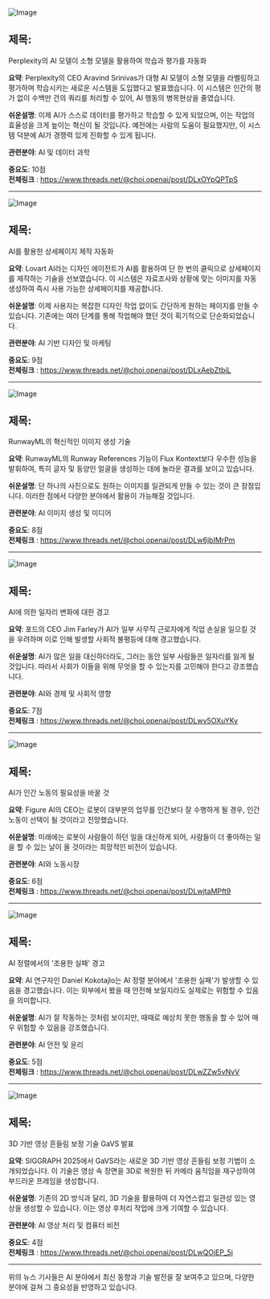 ![Image](https://scontent-iad3-1.cdninstagram.com/v/t51.71878-15/516630746_735706598826732_4334638400152127814_n.jpg?stp=dst-jpg_e35_tt6&_nc_cat=107&ccb=1-7&_nc_sid=18de74&_nc_ohc=3Qob4bmy3tUQ7kNvwEV9pvl&_nc_oc=AdkUJKPNhJYm909vO74aZpedwod3g1O1l1hknjPNoamk9TmDNRJqs6NbHtDg-d09z1o&_nc_zt=23&_nc_ht=scontent-iad3-1.cdninstagram.com&edm=ACx9VUEEAAAA&_nc_gid=YrI5cMEN8Wv5X2TPAzRURg&oh=00_AfSo-Gvl0asQZ7hOduquafdk5os2oQCT8Npjd8m0mjd0uw&oe=6870D12C)

## 제목:
Perplexity의 AI 모델이 소형 모델을 활용하여 학습과 평가를 자동화

**요약**:
Perplexity의 CEO Aravind Srinivas가 대형 AI 모델이 소형 모델을 라벨링하고 평가하며 학습시키는 새로운 시스템을 도입했다고 발표했습니다. 이 시스템은 인간의 평가 없이 수백만 건의 쿼리를 처리할 수 있어, AI 행동의 병목현상을 줄였습니다. 

**쉬운설명**:
이제 AI가 스스로 데이터를 평가하고 학습할 수 있게 되었으며, 이는 작업의 효율성을 크게 높이는 혁신이 될 것입니다. 예전에는 사람의 도움이 필요했지만, 이 시스템 덕분에 AI가 경쟁력 있게 진화할 수 있게 됩니다.

**관련분야**:
AI 및 데이터 과학

**중요도**: 10점  
**전체링크** :  https://www.threads.net/@choi.openai/post/DLxOYpQPTpS

---

![Image](https://scontent-iad3-2.cdninstagram.com/v/t51.71878-15/516224066_4075200049432251_8336460422251169268_n.jpg?stp=dst-jpg_e35_tt6&_nc_cat=103&ccb=1-7&_nc_sid=18de74&_nc_ohc=SqfSINVXB7QQ7kNvwFyUyQK&_nc_oc=AdmwqlrxyKmirxNZzmh-Klhiq-qyi-btVFKPY1oKu6hUw35kbSFlOq3yMfWfhEYlvxA&_nc_zt=23&_nc_ht=scontent-iad3-2.cdninstagram.com&edm=ACx9VUEEAAAA&_nc_gid=YrI5cMEN8Wv5X2TPAzRURg&oh=00_AfQ90gOoKpPJ1E8Y-LcR8itBo00bvm5su41Oe8LCDgNg5g&oe=6870C477)

## 제목:
AI를 활용한 상세페이지 제작 자동화

**요약**:
Lovart AI라는 디자인 에이전트가 AI를 활용하여 단 한 번의 클릭으로 상세페이지를 제작하는 기술을 선보였습니다. 이 시스템은 자료조사와 상황에 맞는 이미지를 자동 생성하여 즉시 사용 가능한 상세페이지를 제공합니다.

**쉬운설명**:
이제 사용자는 복잡한 디자인 작업 없이도 간단하게 원하는 페이지를 만들 수 있습니다. 기존에는 여러 단계를 통해 작업해야 했던 것이 획기적으로 단순화되었습니다.

**관련분야**:
AI 기반 디자인 및 마케팅

**중요도**: 9점  
**전체링크** :  https://www.threads.net/@choi.openai/post/DLxAebZtbiL

---

![Image](https://scontent-iad3-1.cdninstagram.com/v/t51.71878-15/516307820_1236185771032179_2501811190005984890_n.jpg?stp=dst-jpg_e35_tt6&_nc_cat=108&ccb=1-7&_nc_sid=18de74&_nc_ohc=ox3rt9xVSOsQ7kNvwHvcBxS&_nc_oc=AdmRxHn4gJIziS7IONwSyHMSGD1aSoO2fCmQ3_vlalBm-8Iy-JiIt61Zh2eInDhBBkY&_nc_zt=23&_nc_ht=scontent-iad3-1.cdninstagram.com&edm=ACx9VUEEAAAA&_nc_gid=YrI5cMEN8Wv5X2TPAzRURg&oh=00_AfQhoAGBAdimoXyTofbseGkJafSnAFC7JU-USGEbbwwcVQ&oe=6870B559)

## 제목:
RunwayML의 혁신적인 이미지 생성 기술

**요약**:
RunwayML의 Runway References 기능이 Flux Kontext보다 우수한 성능을 발휘하여, 특히 글자 및 동양인 얼굴을 생성하는 데에 놀라운 결과를 보이고 있습니다.

**쉬운설명**:
단 하나의 사진으로도 원하는 이미지를 일관되게 만들 수 있는 것이 큰 장점입니다. 이러한 점에서 다양한 분야에서 활용이 가능해질 것입니다.

**관련분야**:
AI 이미지 생성 및 미디어

**중요도**: 8점  
**전체링크** :  https://www.threads.net/@choi.openai/post/DLw6jbIMrPm

---

![Image](https://scontent-iad3-1.cdninstagram.com/v/t51.71878-15/516693885_2850116481838863_6572916489303050831_n.jpg?stp=dst-jpg_e35_tt6&_nc_cat=109&ccb=1-7&_nc_sid=18de74&_nc_ohc=UGSZnxGkbf0Q7kNvwG7FXAD&_nc_oc=AdkOwP5q_0YyhwbMcCczBCrKnLHqPnY_DQ85pF-fhucIcLVTse-uO_m-hZsLrHQtfdw&_nc_zt=23&_nc_ht=scontent-iad3-1.cdninstagram.com&edm=ACx9VUEEAAAA&_nc_gid=YrI5cMEN8Wv5X2TPAzRURg&oh=00_AfQYiCx49SU6T-WSgXqs17A4pWvYElTiB876Zj9749H6eQ&oe=6870D04F)

## 제목:
AI에 의한 일자리 변화에 대한 경고

**요약**:
포드의 CEO Jim Farley가 AI가 일부 사무직 근로자에게 직업 손실을 일으킬 것을 우려하며 이로 인해 발생할 사회적 불평등에 대해 경고했습니다.

**쉬운설명**:
AI가 많은 일을 대신하더라도, 그러는 동안 일부 사람들은 일자리를 잃게 될 것입니다. 따라서 사회가 이들을 위해 무엇을 할 수 있는지를 고민해야 한다고 강조했습니다.

**관련분야**:
AI와 경제 및 사회적 영향

**중요도**: 7점  
**전체링크** :  https://www.threads.net/@choi.openai/post/DLwv5OXuYKy

---

![Image](https://scontent-iad3-1.cdninstagram.com/v/t51.71878-15/515431167_1395442538359151_1650888431337449751_n.jpg?stp=dst-jpg_e35_tt6&_nc_cat=108&ccb=1-7&_nc_sid=18de74&_nc_ohc=ttKBM9Xvc3kQ7kNvwEHEApY&_nc_oc=AdlZG4r_byAYT1b9GbY49WQ2eNuElkdvO8Z47m2ie__pFp95rEkFkz0xAMR86_HzpDo&_nc_zt=23&_nc_ht=scontent-iad3-1.cdninstagram.com&edm=ACx9VUEEAAAA&_nc_gid=YrI5cMEN8Wv5X2TPAzRURg&oh=00_AfRdTPe9ylx6PSOvoO7Jka5u0KDJkmukAyH4sDJyGt8G9A&oe=6870D2C7)

## 제목:
AI가 인간 노동의 필요성을 바꿀 것

**요약**:
Figure AI의 CEO는 로봇이 대부분의 업무를 인간보다 잘 수행하게 될 경우, 인간 노동이 선택이 될 것이라고 전망했습니다.

**쉬운설명**:
미래에는 로봇이 사람들이 하던 일을 대신하게 되어, 사람들이 더 좋아하는 일을 할 수 있는 날이 올 것이라는 희망적인 비전이 있습니다.

**관련분야**:
AI와 노동시장

**중요도**: 6점  
**전체링크** :  https://www.threads.net/@choi.openai/post/DLwjtaMPft9

---

![Image](https://scontent-iad3-1.cdninstagram.com/v/t51.71878-15/516781967_1369326580805474_9174295469626339658_n.jpg?stp=dst-jpg_e35_tt6&_nc_cat=105&ccb=1-7&_nc_sid=18de74&_nc_ohc=s5qLp_2NVhIQ7kNvwFtht8L&_nc_oc=Adk-YmvPW8Vr1x8RKK291ITczyV5omU7eVoNSvMFtvuKm-TDIfenFoF7xNSy8tVFSQY&_nc_zt=23&_nc_ht=scontent-iad3-2.cdninstagram.com&edm=ACx9VUEEAAAA&_nc_gid=YrI5cMEN8Wv5X2TPAzRURg&oh=00_AfTYdVVF3dvY0481sss38A5XzQCiuJLumnu3UkXoNDxGbw&oe=6870C819)

## 제목:
AI 정렬에서의 '조용한 실패' 경고

**요약**:
AI 연구자인 Daniel Kokotajlo는 AI 정렬 분야에서 '조용한 실패'가 발생할 수 있음을 경고했습니다. 이는 외부에서 봤을 때 안전해 보일지라도 실제로는 위험할 수 있음을 의미합니다.

**쉬운설명**:
AI가 잘 작동하는 것처럼 보이지만, 때때로 예상치 못한 행동을 할 수 있어 매우 위험할 수 있음을 강조했습니다.

**관련분야**:
AI 안전 및 윤리

**중요도**: 5점  
**전체링크** :  https://www.threads.net/@choi.openai/post/DLwZZw5vNvV

---

![Image](https://scontent-iad3-1.cdninstagram.com/v/t51.71878-15/516692133_1265100284974539_2961895545892910172_n.jpg?stp=dst-jpg_e35_tt6&_nc_cat=101&ccb=1-7&_nc_sid=18de74&_nc_ohc=-9YywQd91a0Q7kNvwFca6XV&_nc_oc=AdmzhKidI7GYHqqAjLcDsWm7dCxxVAS-diX59R4QgEIy9eqBds9E2BtonxyLplwi4OE&_nc_zt=23&_nc_ht=scontent-iad3-1.cdninstagram.com&edm=ACx9VUEEAAAA&_nc_gid=YrI5cMEN8Wv5X2TPAzRURg&oh=00_AfSgIpFSykO5N2rP8WlxJkwPpT3y1EgghTBMmBB8kIZoog&oe=6870CF16)

## 제목:
3D 기반 영상 흔들림 보정 기술 GaVS 발표

**요약**:
SIGGRAPH 2025에서 GaVS라는 새로운 3D 기반 영상 흔들림 보정 기법이 소개되었습니다. 이 기술은 영상 속 장면을 3D로 복원한 뒤 카메라 움직임을 재구성하여 부드러운 프레임을 생성합니다.

**쉬운설명**:
기존의 2D 방식과 달리, 3D 기술을 활용하여 더 자연스럽고 일관성 있는 영상을 생성할 수 있습니다. 이는 영상 후처리 작업에 크게 기여할 수 있습니다.

**관련분야**:
AI 영상 처리 및 컴퓨터 비전

**중요도**: 4점  
**전체링크** :  https://www.threads.net/@choi.openai/post/DLwQOjEP_5i

---

위의 뉴스 기사들은 AI 분야에서 최신 동향과 기술 발전을 잘 보여주고 있으며, 다양한 분야에 걸쳐 그 중요성을 반영하고 있습니다.